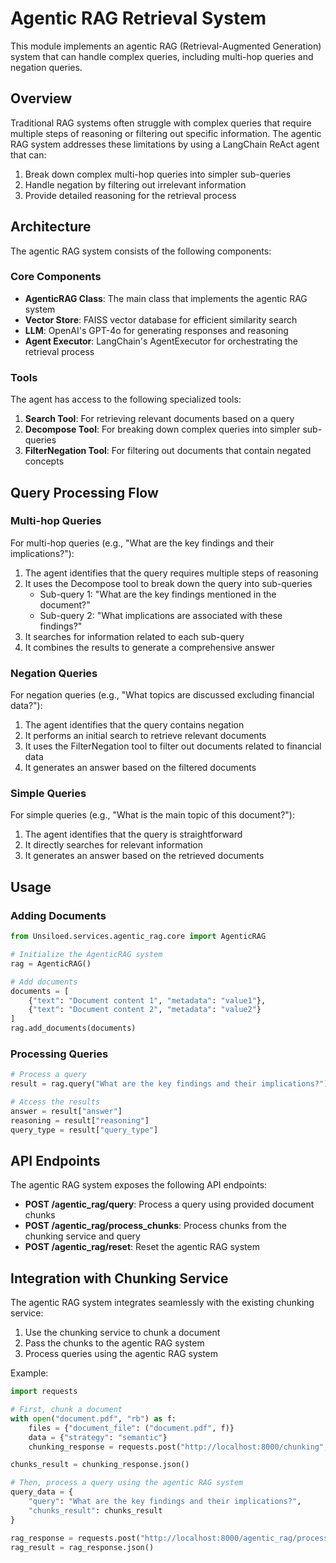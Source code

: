 # Agentic RAG Retrieval System

This module implements an agentic RAG (Retrieval-Augmented Generation) system that can handle complex queries, including multi-hop queries and negation queries.

## Overview

Traditional RAG systems often struggle with complex queries that require multiple steps of reasoning or filtering out specific information. The agentic RAG system addresses these limitations by using a LangChain ReAct agent that can:

1. Break down complex multi-hop queries into simpler sub-queries
2. Handle negation by filtering out irrelevant information
3. Provide detailed reasoning for the retrieval process

## Architecture

The agentic RAG system consists of the following components:

### Core Components

- **AgenticRAG Class**: The main class that implements the agentic RAG system
- **Vector Store**: FAISS vector database for efficient similarity search
- **LLM**: OpenAI's GPT-4o for generating responses and reasoning
- **Agent Executor**: LangChain's AgentExecutor for orchestrating the retrieval process

### Tools

The agent has access to the following specialized tools:

1. **Search Tool**: For retrieving relevant documents based on a query
2. **Decompose Tool**: For breaking down complex queries into simpler sub-queries
3. **FilterNegation Tool**: For filtering out documents that contain negated concepts

## Query Processing Flow

### Multi-hop Queries

For multi-hop queries (e.g., "What are the key findings and their implications?"):

1. The agent identifies that the query requires multiple steps of reasoning
2. It uses the Decompose tool to break down the query into sub-queries
   - Sub-query 1: "What are the key findings mentioned in the document?"
   - Sub-query 2: "What implications are associated with these findings?"
3. It searches for information related to each sub-query
4. It combines the results to generate a comprehensive answer

### Negation Queries

For negation queries (e.g., "What topics are discussed excluding financial data?"):

1. The agent identifies that the query contains negation
2. It performs an initial search to retrieve relevant documents
3. It uses the FilterNegation tool to filter out documents related to financial data
4. It generates an answer based on the filtered documents

### Simple Queries

For simple queries (e.g., "What is the main topic of this document?"):

1. The agent identifies that the query is straightforward
2. It directly searches for relevant information
3. It generates an answer based on the retrieved documents

## Usage

### Adding Documents

```python
from Unsiloed.services.agentic_rag.core import AgenticRAG

# Initialize the AgenticRAG system
rag = AgenticRAG()

# Add documents
documents = [
    {"text": "Document content 1", "metadata": "value1"},
    {"text": "Document content 2", "metadata": "value2"}
]
rag.add_documents(documents)
```

### Processing Queries

```python
# Process a query
result = rag.query("What are the key findings and their implications?")

# Access the results
answer = result["answer"]
reasoning = result["reasoning"]
query_type = result["query_type"]
```

## API Endpoints

The agentic RAG system exposes the following API endpoints:

- **POST /agentic_rag/query**: Process a query using provided document chunks
- **POST /agentic_rag/process_chunks**: Process chunks from the chunking service and query
- **POST /agentic_rag/reset**: Reset the agentic RAG system

## Integration with Chunking Service

The agentic RAG system integrates seamlessly with the existing chunking service:

1. Use the chunking service to chunk a document
2. Pass the chunks to the agentic RAG system
3. Process queries using the agentic RAG system

Example:

```python
import requests

# First, chunk a document
with open("document.pdf", "rb") as f:
    files = {"document_file": ("document.pdf", f)}
    data = {"strategy": "semantic"}
    chunking_response = requests.post("http://localhost:8000/chunking", files=files, data=data)

chunks_result = chunking_response.json()

# Then, process a query using the agentic RAG system
query_data = {
    "query": "What are the key findings and their implications?",
    "chunks_result": chunks_result
}

rag_response = requests.post("http://localhost:8000/agentic_rag/process_chunks", json=query_data)
rag_result = rag_response.json()
``` 